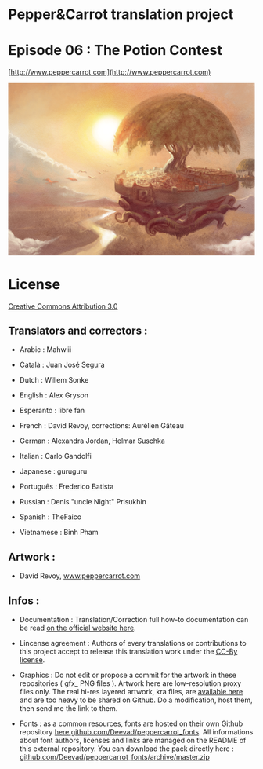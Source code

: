 # Pepper&Carrot translation project
# Episode 06 : The Potion Contest

[http://www.peppercarrot.com](http://www.peppercarrot.com)

![alt tag](gfx_Pepper-and-Carrot_by-David-Revoy_E06.png)


License
=======

[Creative Commons Attribution 3.0](https://creativecommons.org/licenses/by/3.0/)

## Translators and correctors :

* Arabic     : Mahwiii

* Català     : Juan José Segura

* Dutch      : Willem Sonke

* English    : Alex Gryson

* Esperanto  : libre fan

* French     : David Revoy, corrections: Aurélien Gâteau

* German     : Alexandra Jordan, Helmar Suschka

* Italian    : Carlo Gandolfi

* Japanese   : guruguru

* Português  : Frederico Batista

* Russian    : Denis "uncle Night" Prisukhin

* Spanish    : TheFaico

* Vietnamese : Binh Pham


## Artwork :

* David Revoy, www.peppercarrot.com


## Infos :

- Documentation : Translation/Correction full how-to documentation can be read [on the official website here](http://www.peppercarrot.com/fr/article267/how-to-add-a-translation-or-a-correction).

- Lincense agreement : Authors of every translations or contributions to this project accept to release this translation work under the [CC-By license](https://creativecommons.org/licenses/by/3.0/).

- Graphics : Do not edit or propose a commit for the artwork in these repositories ( gfx_ PNG files ). Artwork here are low-resolution proxy files only. The real hi-res layered artwork, kra files, are [available here](http://www.peppercarrot.com/en/static6/sources) and are too heavy to be shared on Github. Do a modification, host them, then send me the link to them.

- Fonts : as a common resources, fonts are hosted on their own Github repository [here  github.com/Deevad/peppercarrot_fonts](https://github.com/Deevad/peppercarrot_fonts). All informations about font authors, licenses and links are managed on the README of this external repository. You can download the pack directly here : [github.com/Deevad/peppercarrot_fonts/archive/master.zip](https://github.com/Deevad/peppercarrot_fonts/archive/master.zip)
